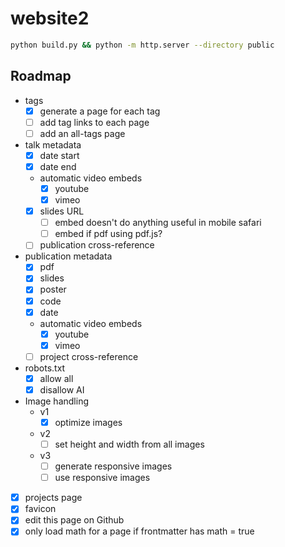 # website2

```bash
python build.py && python -m http.server --directory public
```

## Roadmap

- tags
  - [x] generate a page for each tag
  - [ ] add tag links to each page
  - [ ] add an all-tags page
- talk metadata
  - [x] date start
  - [x] date end
  - automatic video embeds
    - [x] youtube
    - [x] vimeo
  - [x] slides URL
    - [ ] embed doesn't do anything useful in mobile safari
    - [ ] embed if pdf using pdf.js?
  - [ ] publication cross-reference  
- publication metadata
  - [x] pdf
  - [x] slides
  - [x] poster
  - [x] code
  - [x] date
  - automatic video embeds
    - [x] youtube
    - [x] vimeo
  - [ ] project cross-reference
- robots.txt
  - [x] allow all
  - [x] disallow AI
- Image handling
  - v1
    - [x] optimize images
  - v2
    - [ ] set height and width from all images
  - v3
    - [ ] generate responsive images
    - [ ] use responsive images
- [x] projects page
- [x] favicon
- [x] edit this page on Github
- [x] only load math for a page if frontmatter has math = true
